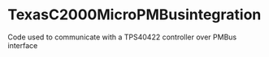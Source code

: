 # TexasC2000MicroPMBusintegration
Code used to communicate with a TPS40422 controller over PMBus interface
